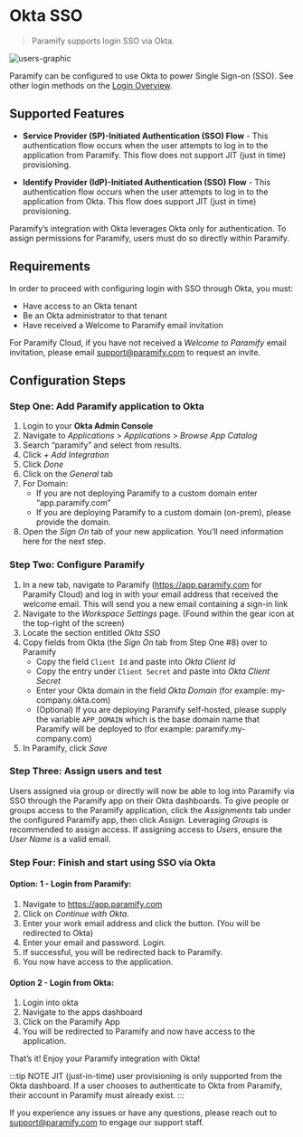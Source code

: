 # Okta SSO

> Paramify supports login SSO via Okta.

![users-graphic](/assets/hero-okta.png)

Paramify can be configured to use Okta to power Single Sign-on (SSO). See other login methods on the [Login Overview](login-options).

## Supported Features

- **Service Provider (SP)-Initiated Authentication (SSO) Flow** - This authentication flow occurs when the user attempts to log in to the application from Paramify. This flow does not support JIT (just in time) provisioning.

- **Identify Provider (IdP)-Initiated Authentication (SSO) Flow** - This authentication flow occurs when the user attempts to log in to the application from Okta. This flow does support JIT (just in time) provisioning.

Paramify’s integration with Okta leverages Okta only for authentication. To assign permissions for Paramify, users must do so directly within Paramify.

## Requirements

In order to proceed with configuring login with SSO through Okta, you must:

- Have access to an Okta tenant
- Be an Okta administrator to that tenant
- Have received a Welcome to Paramify email invitation

For Paramify Cloud, if you have not received a _Welcome to Paramify_ email invitation, please email support@paramify.com to request an invite.

## Configuration Steps

### Step One: Add Paramify application to Okta

1. Login to your **Okta Admin Console**
2. Navigate to _Applications_ > _Applications_ > _Browse App Catalog_
3. Search “paramify” and select from results.
4. Click _+ Add Integration_
5. Click _Done_
6. Click on the _General_ tab
7. For Domain:
   - If you are not deploying Paramify to a custom domain enter “app.paramify.com”
   - If you are deploying Paramify to a custom domain (on-prem), please provide the domain.
8. Open the _Sign On_ tab of your new application. You’ll need information here for the next step.

### Step Two: Configure Paramify

1. In a new tab, navigate to Paramify (https://app.paramify.com for Paramify Cloud) and log in with your email address that received the welcome email. This will send you a new email containing a sign-in link
2. Navigate to the _Workspace Settings_ page. (Found within the gear icon at the top-right of the screen)
3. Locate the section entitled _Okta SSO_
4. Copy fields from Okta (the _Sign On_ tab from Step One #8) over to Paramify
   - Copy the field `Client Id` and paste into _Okta Client Id_
   - Copy the entry under `Client Secret` and paste into _Okta Client Secret_
   - Enter your Okta domain in the field _Okta Domain_ (for example: my-company.okta.com)
   - (Optional) If you are deploying Paramify self-hosted, please supply the variable `APP_DOMAIN` which is the base domain name that Paramify will be deployed to (for example: paramify.my-company.com)
5. In Paramify, click _Save_

### Step Three: Assign users and test

Users assigned via group or directly will now be able to log into Paramify via SSO through the Paramify app on their Okta dashboards. To give people or groups access to the Paramify application, click the _Assignments_ tab under the configured Paramify app, then click _Assign_. Leveraging _Groups_ is recommended to assign access. If assigning access to _Users_, ensure the _User Name_ is a valid email.

### Step Four: Finish and start using SSO via Okta

#### Option: 1 - Login from Paramify:

1. Navigate to https://app.paramify.com
2. Click on _Continue with Okta_.
3. Enter your work email address and click the button. (You will be redirected to Okta)
4. Enter your email and password. Login.
5. If successful, you will be redirected back to Paramify.
6. You now have access to the application.

#### Option 2 - Login from Okta:

1. Login into okta
2. Navigate to the apps dashboard
3. Click on the Paramify App
4. You will be redirected to Paramify and now have access to the application.

That’s it! Enjoy your Paramify integration with Okta!

:::tip NOTE
JIT (just-in-time) user provisioning is only supported from the Okta dashboard. If a user chooses to authenticate to Okta from Paramify, their account in Paramify must already exist.
:::

If you experience any issues or have any questions, please reach out to support@paramify.com to engage our support staff.
